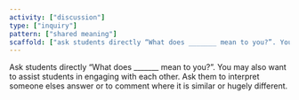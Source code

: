 ```yaml
---
activity: ["discussion"]
type: ["inquiry"]
pattern: ["shared meaning"]
scaffold: ["ask students directly “What does _______ mean to you?”. You may also want to assist students in engaging with each other. Ask them to interpret someone elses answer or to comment where it is similar or hugely different. "]
---
```


Ask students directly “What does _______ mean to you?”. You may also want to assist students in engaging with each other. Ask them to interpret someone elses answer or to comment where it is similar or hugely different.
